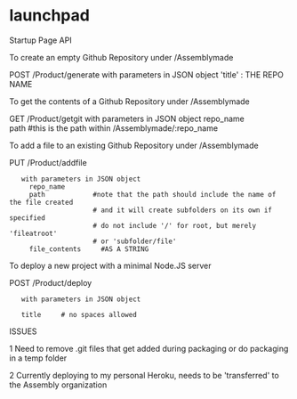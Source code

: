 launchpad
=========


Startup Page API



To create an empty Github Repository under /Assemblymade

  POST   /Product/generate
      with parameters in JSON object
        'title' : THE REPO NAME



To get the contents of a Github Repository under /Assemblymade

  GET     /Product/getgit
        with parameters in JSON object
          repo_name  
          path       #this is the path within /Assemblymade/:repo_name


To add a file to an existing Github Repository under /Assemblymade


   PUT   /Product/addfile

       with parameters in JSON object
         repo_name
         path            #note that the path should include the name of the file created
                         # and it will create subfolders on its own if specified
                         # do not include '/' for root, but merely 'fileatroot'
                         # or 'subfolder/file'
         file_contents     #AS A STRING



To deploy a new project with a minimal Node.JS server


  POST    /Product/deploy


       with parameters in JSON object

       title     # no spaces allowed






ISSUES

1 Need to remove .git files that get added during packaging
  or do packaging in a temp folder

2  Currently deploying to my personal Heroku, needs to be
    'transferred' to the Assembly organization

    
